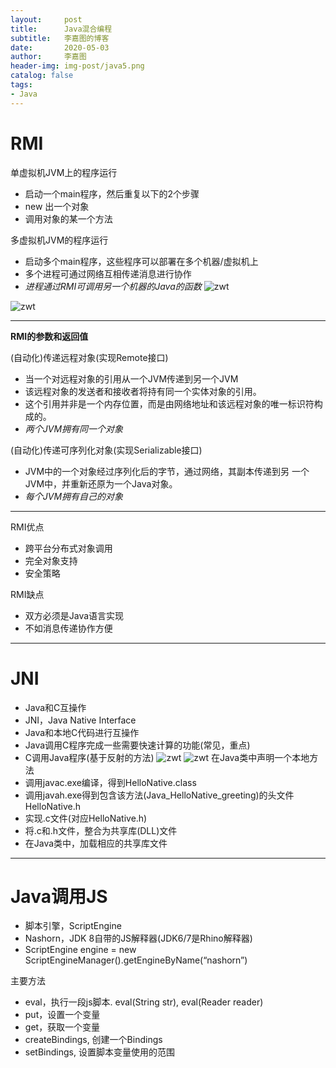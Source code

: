 ```yaml
---
layout:     post
title:      Java混合编程
subtitle:   李嘉图的博客
date:       2020-05-03
author:     李嘉图
header-img: img-post/java5.png
catalog: false
tags:
- Java
---
```

# RMI
单虚拟机JVM上的程序运行
- 启动一个main程序，然后重复以下的2个步骤
- new 出一个对象
- 调用对象的某一个方法

多虚拟机JVM的程序运行
- 启动多个main程序，这些程序可以部署在多个机器/虚拟机上
- 多个进程可通过网络互相传递消息进行协作
- *进程通过RMI可调用另一个机器的Java的函数*
![zwt]({{site.baseurl}}/img-post/java5.png)

![zwt]({{site.baseurl}}/img-post/java6.png)

---
**RMI的参数和返回值**

(自动化)传递远程对象(实现Remote接口)
- 当一个对远程对象的引用从一个JVM传递到另一个JVM
- 该远程对象的发送者和接收者将持有同一个实体对象的引用。
- 这个引用并非是一个内存位置，而是由网络地址和该远程对象的唯一标识符构成的。
- *两个JVM拥有同一个对象*

(自动化)传递可序列化对象(实现Serializable接口)
- JVM中的一个对象经过序列化后的字节，通过网络，其副本传递到另
一个JVM中，并重新还原为一个Java对象。
- *每个JVM拥有自己的对象*

---
RMI优点
- 跨平台分布式对象调用
- 完全对象支持
- 安全策略

RMI缺点
- 双方必须是Java语言实现
- 不如消息传递协作方便

---
# JNI
- Java和C互操作
- JNI，Java Native Interface
- Java和本地C代码进行互操作
- Java调用C程序完成一些需要快速计算的功能(常见，重点)
- C调用Java程序(基于反射的方法)
![zwt]({{site.baseurl}}/img-post/java7.png)
![zwt]({{site.baseurl}}/img-post/java8.png)
在Java类中声明一个本地方法
- 调用javac.exe编译，得到HelloNative.class
- 调用javah.exe得到包含该方法(Java_HelloNative_greeting)的头文件
HelloNative.h
- 实现.c文件(对应HelloNative.h)
- 将.c和.h文件，整合为共享库(DLL)文件
- 在Java类中，加载相应的共享库文件

---
# Java调用JS
- 脚本引擎，ScriptEngine
- Nashorn，JDK 8自带的JS解释器(JDK6/7是Rhino解释器) 
- ScriptEngine engine = new 
ScriptEngineManager().getEngineByName(“nashorn”)

主要方法
- eval，执行一段js脚本. eval(String str), eval(Reader reader)
- put，设置一个变量
- get，获取一个变量
- createBindings, 创建一个Bindings
- setBindings, 设置脚本变量使用的范围
